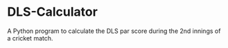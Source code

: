 # DLS-Calculator
A Python program to calculate the DLS par score during the 2nd innings of a cricket match.
